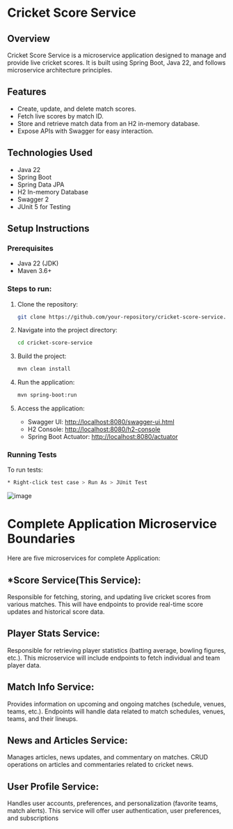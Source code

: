 # Cricket Score Service

## Overview
Cricket Score Service is a microservice application designed to manage and provide live cricket scores. It is built using Spring Boot, Java 22, and follows microservice architecture principles.

## Features
- Create, update, and delete match scores.
- Fetch live scores by match ID.
- Store and retrieve match data from an H2 in-memory database.
- Expose APIs with Swagger for easy interaction.

## Technologies Used
- Java 22
- Spring Boot
- Spring Data JPA
- H2 In-memory Database
- Swagger 2
- JUnit 5 for Testing

## Setup Instructions

### Prerequisites
- Java 22 (JDK)
- Maven 3.6+

### Steps to run:
1. Clone the repository:
    ```bash
    git clone https://github.com/your-repository/cricket-score-service.git
    ```
2. Navigate into the project directory:
    ```bash
    cd cricket-score-service
    ```
3. Build the project:
    ```bash
    mvn clean install
    ```
4. Run the application:
    ```bash
    mvn spring-boot:run
    ```

5. Access the application:
   - Swagger UI: [http://localhost:8080/swagger-ui.html](http://localhost:8080/swagger-ui.html)
   - H2 Console: [http://localhost:8080/h2-console](http://localhost:8080/h2-console)
   - Spring Boot Actuator: [http://localhost:8080/actuator](http://localhost:8080/actuator)

### Running Tests
To run tests:
```bash
* Right-click test case > Run As > JUnit Test
```
![image](https://github.com/user-attachments/assets/fcda3e32-18f4-454d-acd1-5f71c3e4d4f1)


# Complete Application Microservice Boundaries
Here are five microservices for complete Application:

## *Score Service(This Service):
Responsible for fetching, storing, and updating live cricket scores from various matches.
This will have endpoints to provide real-time score updates and historical score data.

## Player Stats Service:
Responsible for retrieving player statistics (batting average, bowling figures, etc.).
This microservice will include endpoints to fetch individual and team player data.

## Match Info Service:
Provides information on upcoming and ongoing matches (schedule, venues, teams, etc.).
Endpoints will handle data related to match schedules, venues, teams, and their lineups.

## News and Articles Service:
Manages articles, news updates, and commentary on matches.
CRUD operations on articles and commentaries related to cricket news.

## User Profile Service:
Handles user accounts, preferences, and personalization (favorite teams, match alerts).
This service will offer user authentication, user preferences, and subscriptions
